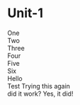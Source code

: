 # Unit-1
One  
Two  
Three  
Four  
Five  
Six  
Hello  
Test
Trying this again  
did it work?
Yes, it did!
